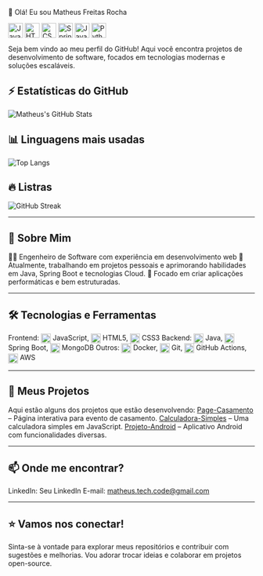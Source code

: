 👋 Olá! Eu sou Matheus Freitas Rocha

<p align="left">
  <img src="https://unpkg.com/simple-icons@latest/icons/java.svg" alt="Java" width="30" height="30" style="vertical-align: middle;">
  <img src="https://unpkg.com/simple-icons@latest/icons/html5.svg" alt="HTML5" width="30" height="30" style="vertical-align: middle;">
  <img src="https://unpkg.com/simple-icons@latest/icons/css3.svg" alt="CSS3" width="30" height="30" style="vertical-align: middle;">
  <img src="https://unpkg.com/simple-icons@latest/icons/spring-boot.svg" alt="Spring Boot" width="30" height="30" style="vertical-align: middle;">
  <img src="https://unpkg.com/simple-icons@latest/icons/javascript.svg" alt="JavaScript" width="30" height="30" style="vertical-align: middle;">
  <img src="https://unpkg.com/simple-icons@latest/icons/python.svg" alt="Python" width="30" height="30" style="vertical-align: middle;">
</p>

Seja bem vindo ao meu perfil do GitHub! Aqui você encontra projetos de desenvolvimento de software, focados em tecnologias modernas e soluções escaláveis.

## ⚡ Estatísticas do GitHub
![Matheus's GitHub Stats](https://github-readme-stats.vercel.app/api?username=MatheusTechCode&show_icons=true&theme=dracula)

## 📊 Linguagens mais usadas
![Top Langs](https://github-readme-stats.vercel.app/api/top-langs/?username=MatheusTechCode&layout=compact&theme=dracula)

## 🔥 Listras
![GitHub Streak](https://streak-stats.demolab.com?user=MatheusTechCode&theme=dracula&hide_border=true)

---

## 🚀 Sobre Mim

👨‍💻 Engenheiro de Software com experiência em desenvolvimento web
🌱 Atualmente, trabalhando em projetos pessoais e aprimorando habilidades em Java, Spring Boot e tecnologias Cloud.
🎯 Focado em criar aplicações performáticas e bem estruturadas.

---

## 🛠️ Tecnologias e Ferramentas

Frontend: <img src="https://unpkg.com/simple-icons@latest/icons/javascript.svg" alt="JavaScript" width="20" height="20" style="vertical-align: middle;"> JavaScript, <img src="https://unpkg.com/simple-icons@latest/icons/html5.svg" alt="HTML5" width="20" height="20" style="vertical-align: middle;"> HTML5, <img src="https://unpkg.com/simple-icons@latest/icons/css3.svg" alt="CSS3" width="20" height="20" style="vertical-align: middle;"> CSS3
Backend: <img src="https://unpkg.com/simple-icons@latest/icons/java.svg" alt="Java" width="20" height="20" style="vertical-align: middle;"> Java, <img src="https://unpkg.com/simple-icons@latest/icons/spring-boot.svg" alt="Spring Boot" width="20" height="20" style="vertical-align: middle;"> Spring Boot, <img src="https://unpkg.com/simple-icons@latest/icons/mongodb.svg" alt="MongoDB" width="20" height="20" style="vertical-align: middle;"> MongoDB
Outros: <img src="https://unpkg.com/simple-icons@latest/icons/docker.svg" alt="Docker" width="20" height="20" style="vertical-align: middle;"> Docker, <img src="https://unpkg.com/simple-icons@latest/icons/git.svg" alt="Git" width="20" height="20" style="vertical-align: middle;"> Git, <img src="https://unpkg.com/simple-icons@latest/icons/github-actions.svg" alt="GitHub Actions" width="20" height="20" style="vertical-align: middle;"> GitHub Actions, <img src="https://unpkg.com/simple-icons@latest/icons/amazonaws.svg" alt="AWS" width="20" height="20" style="vertical-align: middle;"> AWS

---

## 📌 Meus Projetos

Aqui estão alguns dos projetos que estão desenvolvendo:
[Page-Casamento](https://github.com/MatheusTechCode/Page-Casamento) – Página interativa para evento de casamento.
[Calculadora-Simples](https://github.com/MatheusTechCode/Calculadora-Simples) – Uma calculadora simples em JavaScript.
[Projeto-Android](https://github.com/MatheusTechCode/Projeto-Android) – Aplicativo Android com funcionalidades diversas.

---

## 📫 Onde me encontrar?

LinkedIn: Seu LinkedIn
E-mail: matheus.tech.code@gmail.com

---

## ⭐ Vamos nos conectar!

Sinta-se à vontade para explorar meus repositórios e contribuir com sugestões e melhorias. Vou adorar trocar ideias e colaborar em projetos open-source.
